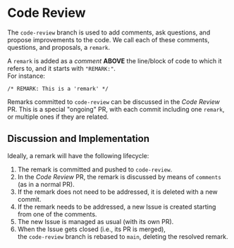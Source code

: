 # Code Review

The `code-review` branch is used to add comments, ask questions, and propose improvements to the code. 
We call each of these comments, questions, and proposals, a `remark`.

A `remark` is added as a _comment_ **ABOVE** the line/block of code to which it refers to, and it starts with `"REMARK:"`.  
For instance:
```
/* REMARK: This is a 'remark' */
```

<!-- TODO: link PR when ready -->
Remarks committed to `code-review` can be discussed in the _Code Review_ PR.
This is a special "ongoing" PR, with each commit including one `remark`, or multiple ones if they are related.

## Discussion and Implementation

Ideally, a remark will have the following lifecycle:
1. The remark is committed and pushed to `code-review`.
3. In the _Code Review_ PR, the remark is discussed by means of `comments` (as in a normal PR).
4. If the remark does not need to be addressed, it is deleted with a new commit.
5. If the remark needs to be addressed, 
    a new Issue is created starting from one of the comments.
6. The new Issue is managed as usual (with its own PR).
7. When the Issue gets closed (i.e., its PR is merged),  
    the `code-review` branch is rebased to `main`, deleting the resolved remark.

